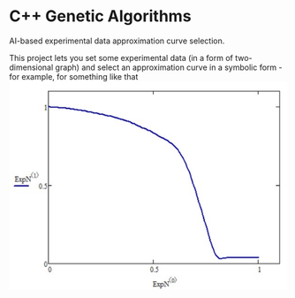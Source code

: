# C++ Genetic Algorithms
AI-based experimental data approximation curve selection.

This project lets you set some experimental data (in a form of two-dimensional graph) and select an approximation curve in a symbolic form - for example, for something like that
![ExpData](images/expdata.jpg)
